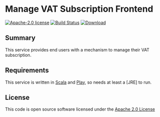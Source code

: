 # Manage VAT Subscription Frontend

[![Apache-2.0 license](http://img.shields.io/badge/license-Apache-brightgreen.svg)](http://www.apache.org/licenses/LICENSE-2.0.html)
[![Build Status](https://travis-ci.org/hmrc/manage-vat-subscription-frontend.svg)](https://travis-ci.org/hmrc/manage-vat-subscription-frontend) 
[![Download](https://api.bintray.com/packages/hmrc/releases/manage-vat-subscription-frontend/images/download.svg)](https://bintray.com/hmrc/releases/manage-vat-subscription-frontend/_latestVersion)

## Summary
This service provides end users with a mechanism to manage their VAT subscription.

## Requirements

This service is written in [Scala](http://www.scala-lang.org/) and [Play](http://playframework.com/), so needs at least a [JRE] to run.

## License









This code is open source software licensed under the [Apache 2.0 License]("http://www.apache.org/licenses/LICENSE-2.0.html")